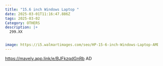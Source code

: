 ```yaml
---
title: "15.6 inch Windows Laptop "
date: 2025-03-01T11:16:47.886Z
tags: 2025-03-02
Category: OTHERS
description: |+
  299.XX


image: https://i5.walmartimages.com/seo/HP-15-6-inch-Windows-Laptop-AMD-Ryzen-5-7520u-8GB-RAM-512GB-SSD-Natural-Silver_d97d6cc3-c887-4e01-b3a2-f0147892a6b5.f2b3bddeffd558605f1d538a627809b7.jpeg?odnHeight=2000&odnWidth=2000&odnBg=FFFFFF
---
```

https://mavely.app.link/e/BJFkzqdGnRb   AD